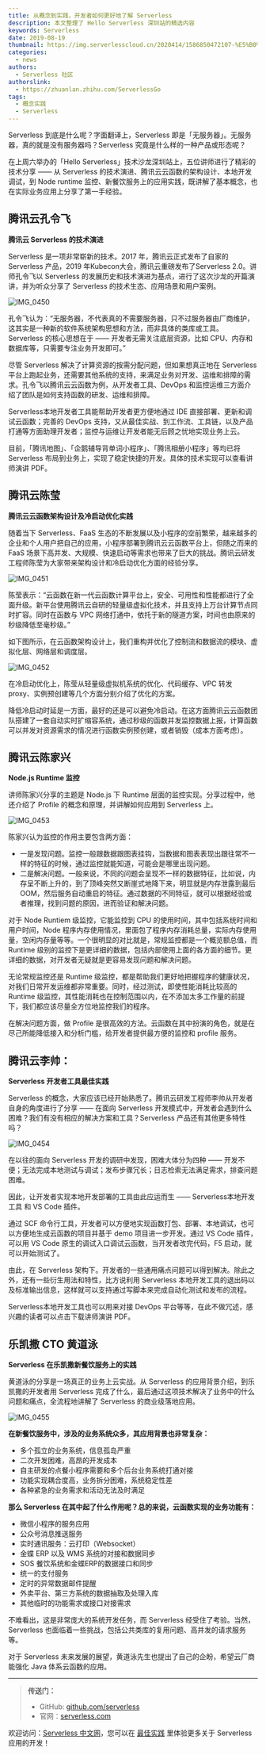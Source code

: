 ```yaml
---
title: 从概念到实践，开发者如何更好地了解 Serverless
description: 本文整理了 Hello Serverless 深圳站的精选内容
keywords: Serverless
date: 2019-08-19
thumbnail: https://img.serverlesscloud.cn/2020414/1586850472107-%E5%B0%81%E9%9D%A2%E5%9B%BE%20%282%29.png
categories:
  - news
authors:
  - Serverless 社区
authorslink:
  - https://zhuanlan.zhihu.com/ServerlessGo
tags:
  - 概念实践
  - Serverless
---
```


Serverless 到底是什么呢？字面翻译上，Serverless 即是「无服务器」。无服务器，真的就是没有服务器吗？Serverless 究竟是什么样的一种产品或形态呢？

在上周六举办的「Hello Serverless」技术沙龙深圳站上，五位讲师进行了精彩的技术分享 —— 从 Serverless 的技术演进、腾讯云云函数的架构设计、本地开发调试，到 Node runtime 监控、新餐饮服务上的应用实践，既讲解了基本概念，也在实际业务应用上分享了第一手经验。

## 腾讯云孔令飞

**腾讯云 Serverless 的技术演进**

Serverless 是一项非常崭新的技术。2017 年，腾讯云正式发布了自家的 Serverless 产品，2019 年Kubecon大会，腾讯云重磅发布了Serverless 2.0。讲师孔令飞以 Serverless 的发展历史和技术演进为基点，进行了这次沙龙的开篇演讲，并为听众分享了 Serverless 的技术生态、应用场景和用户案例。

![IMG_0450](https://img.serverlesscloud.cn/tmp/IMG_0450.JPG)

孔令飞认为：“无服务器，不代表真的不需要服务器，只不过服务器由厂商维护，这其实是一种新的软件系统架构思想和方法，而非具体的类库或工具。Serverless 的核心思想在于 —— 开发者无需关注底层资源，比如 CPU、内存和数据库等，只需要专注业务开发即可。”

尽管 Serverless 解决了计算资源的按需分配问题，但如果想真正地在 Serverless 平台上跑起业务，还需要其他系统的支持，来满足业务对开发、运维和排障的需求。孔令飞以腾讯云云函数为例，从开发者工具、DevOps 和监控运维三方面介绍了团队是如何支持函数的研发、运维和排障。

Serverless本地开发者工具能帮助开发者更方便地通过 IDE 直接部署、更新和调试云函数；完善的 DevOps 支持，又从最佳实战、到工作流、工具链，以及产品打通等方面助理开发者；监控与运维让开发者能无后顾之忧地实现业务上云。

目前，「腾讯地图」、「企鹅辅导背单词小程序」、「腾讯相册小程序」等均已将 Serverless 布局到业务上，实现了稳定快捷的开发。具体的技术实现可以查看讲师演讲 PDF。

## 腾讯云陈莹

**腾讯云云函数架构设计及冷启动优化实践**

随着当下 Serverless、FaaS 生态的不断发展以及小程序的空前繁荣，越来越多的企业和个人用户把自己的应用，小程序部署到腾讯云云函数平台上，但随之而来的 FaaS 场景下高并发、大规模、快速启动等需求也带来了巨大的挑战。腾讯云研发工程师陈莹为大家带来架构设计和冷启动优化方面的经验分享。

![IMG_0451](https://img.serverlesscloud.cn/tmp/IMG_0451.JPG)

陈莹表示：“云函数在新一代云函数计算平台上，安全、可用性和性能都进行了全面升级。新平台使用腾讯云自研的轻量级虚拟化技术，并且支持上万台计算节点同时扩容。同时在函数与 VPC 网络打通中，依托于新的隧道方案，时间也由原来的秒级降低至毫秒级。”

如下图所示，在云函数架构设计上，我们重构并优化了控制流和数据流的模块、虚拟化层、网络层和调度层。

![IMG_0452](https://img.serverlesscloud.cn/tmp/IMG_0452.JPG)

在冷启动优化上，陈莹从轻量级虚拟机系统的优化、代码缓存、VPC 转发 proxy、实例预创建等几个方面分别介绍了优化的方案。

降低冷启动时延是一方面，最好的还是可以避免冷启动。在这方面腾讯云云函数团队搭建了一套自动实时扩缩容系统，通过秒级的函数并发监控数据上报，计算函数可以并发对资源需求的情况进行函数实例预创建，或者销毁（成本方面考虑）。

## 腾讯云陈家兴

**Node.js Runtime 监控**

讲师陈家兴分享的主题是 Node.js 下 Runtime 层面的监控实现。分享过程中，他还介绍了 Profile 的概念和原理，并讲解如何应用到 Serverless 上。

![IMG_0453](https://img.serverlesscloud.cn/tmp/IMG_0453.JPG)

陈家兴认为监控的作用主要包含两方面：

- 一是发现问题。监控一般跟数据跟图表挂钩，当数据和图表表现出跟往常不一样的特征的时候，通过监控就能知道，可能会是哪里出现问题。
- 二是解决问题。一般来说，不同的问题会呈现不一样的数据特征，比如说，内存呈不断上升的，到了顶峰突然又断崖式地降下来，明显就是内存泄露到最后 OOM，然后服务自动重启的特征。通过数据的不同特征，就可以根据经验或者推理，找到问题的原因，进而验证和解决问题。

对于 Node Runtiem 级监控，它能监控到 CPU 的使用时间，其中包括系统时间和用户时间，Node 程序内存使用情况，里面包了程序内存消耗总量，实际内存使用量，空闲内存量等等。一个很明显的对比就是，常规监控都是一个概览额总值，而 Runtime 级别的监控下是更详细的数据，包括内部使用上面的各方面的细节。更详细的数据，对开发者无疑就是更容易发现问题和解决问题。

无论常规监控还是 Runtime 级监控，都是帮助我们更好地把握程序的健康状况，对我们日常开发运维都非常重要。同时，经过测试，即使性能消耗比较高的 Runtime 级监控，其性能消耗也在控制范围以内，在不添加太多工作量的前提下，我们都应该尽量全方位地监控我们的程序。

在解决问题方面，做 Profile 是很高效的方法。云函数在其中扮演的角色，就是在尽己所能降低接入和分析门槛，给开发者提供最方便的监控和 profile 服务。

## 腾讯云李帅：

**Serverless 开发者工具最佳实践**

Serverless 的概念，大家应该已经开始熟悉了。腾讯云研发工程师李帅从开发者自身的角度进行了分享 —— 在面向 Serverless 开发模式中，开发者会遇到什么困难？我们有没有相应的解决方案和工具？Serverless 产品还有其他更多特性吗？

![IMG_0454](https://img.serverlesscloud.cn/tmp/IMG_0454.JPG)

在以往的面向 Serverless 开发的调研中发现，困难大体分为四种 —— 开发不便；无法完成本地测试与调试；发布步骤冗长；日志检索无法满足需求，排查问题困难。

因此，让开发者实现本地开发部署的工具由此应运而生 —— Serverless本地开发工具 和 VS Code 插件。

通过 SCF 命令行工具，开发者可以方便地实现函数打包、部署、本地调试，也可以方便地生成云函数的项目并基于 demo 项目进一步开发。通过 VS Code 插件，可以用 VS Code 原生的调试入口调试云函数，当开发者改完代码，F5 启动，就可以开始测试了。

由此，在 Serverless 架构下。开发者的一些通用痛点问题可以得到解决。除此之外，还有一些衍生用法和特性，比方说利用 Serverless 本地开发工具的退出码以及标准输出信息，这样就可以支持通过写脚本来完成自动化测试和发布的流程。

Serverless本地开发工具也可以用来对接 DevOps 平台等等，在此不做冗述，感兴趣的读者可以点击下载讲师演讲 PDF。   

## 乐凯撒 CTO 黄道泳

**Serverless 在乐凯撒新餐饮服务上的实践**

黄道泳的分享是一场真正的业务上云实战。从 Serverless 的应用背景介绍，到乐凯撒的开发者用 Serverless 完成了什么，最后通过这项技术解决了业务中的什么问题和痛点，全流程地讲解了 Serverless 的商业级落地应用。

![IMG_0455](https://img.serverlesscloud.cn/tmp/IMG_0455.JPG)

**在新餐饮服务中，涉及的业务系统众多，其应用背景也非常复杂：**

- 多个孤立的业务系统，信息孤岛严重
- 二次开发困难，高昂的开发成本
- 自主研发的点餐小程序需要和多个后台业务系统打通对接
- 功能实现耦合度高，业务拆分困难，系统稳定性差
- 各种紧急的业务需求和活动无法及时满足

**那么 Serverless 在其中起了什么作用呢？总的来说，云函数实现的业务功能有：**

- 微信小程序的服务应用
- 公众号消息推送服务
- 实时通讯服务：云打印（Websocket）
- 金蝶 ERP 以及 WMS 系统的对接和数据同步
- SOS 餐饮系统和金蝶ERP的数据接口和同步
- 统一的支付服务
- 定时的异常数据邮件提醒
- 外卖平台、第三方系统的数据抽取及处理入库
- 其他临时的功能需求或接口对接需求

不难看出，这是非常庞大的系统开发任务，而 Serverless 经受住了考验。当然，Serverless 也面临着一些挑战，包括公共类库的复用问题、高并发的请求服务等。

对于 Serverless 未来发展的展望，黄道泳先生也提出了自己的企盼，希望云厂商能强化 Java 体系云函数的应用。

---

> **传送门：**
>
> - GitHub: [github.com/serverless](https://github.com/serverless/serverless/blob/master/README_CN.md) 
> - 官网：[serverless.com](https://serverless.com/)

欢迎访问：[Serverless 中文网](https://serverlesscloud.cn/)，您可以在 [最佳实践](https://serverlesscloud.cn/best-practice) 里体验更多关于 Serverless 应用的开发！
